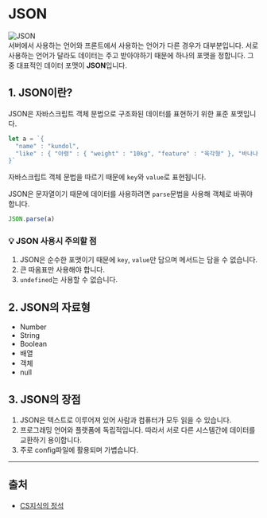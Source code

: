 # JSON
![JSON](https://nesoy.github.io/assets/posts/20170208/json.PNG)<br />
서버에서 사용하는 언어와 프론트에서 사용하는 언어가 다른 경우가 대부분입니다. 서로 사용하는 언어가 달라도 데이터는 주고 받아야하기 때문에 하나의 포맷을 정합니다. 그 중 대표적인 데이터 포맷이 **JSON**입니다.

 ## 1. JSON이란?
  JSON은 자바스크립트 객체 문법으로 구조화된 데이터를 표현하기 위한 표준 포맷입니다.

  ```js
  let a = `{
    "name" : "kundol", 
    "like" : { "아령" : { "weight" : "10kg", "feature" : "육각형" }, "바나나" : { "color" : "초록색" } }
  }`
```
자바스크립트 객체 문법을 따르기 때문에 `key`와 `value`로 표현됩니다. 

JSON은 문자열이기 때문에 데이터를 사용하려면 `parse`문법을 사용해 객체로 바꿔야 합니다.

```js
JSON.parse(a)
```

### :bulb: JSON 사용시 주의할 점
1. JSON은 순수한 포맷이기 때문에 `key`, `value`만 담으며 메서드는 담을 수 없습니다.
2. 큰 따옴표만 사용해야 합니다.
3. `undefined`는 사용할 수 없습니다.

## 2. JSON의 자료형
* Number
* String
* Boolean
* 배열
* 객체
* null

## 3. JSON의 장점
1. JSON은 텍스트로 이루어져 있어 사람과 컴퓨터가 모두 읽을 수 있습니다. 
2. 프로그래밍 언어와 플랫폼에 독립적입니다. 따라서 서로 다른 시스템간에 데이터를 교환하기 용이합니다.
3. 주로 config파일에 활용되며 가볍습니다.

---

## 출처
* [CS지식의 정석](https://www.inflearn.com/course/%EA%B0%9C%EB%B0%9C%EC%9E%90-%EB%A9%B4%EC%A0%91-cs-%ED%8A%B9%EA%B0%95)
